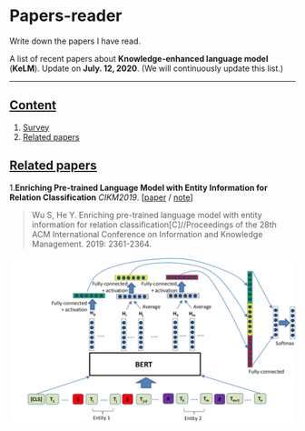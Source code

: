# Papers-reader
Write down the papers I have read.

A list of recent papers about **Knowledge-enhanced language model** (**KeLM**).
Update on **July. 12, 2020**.
(We will continuously update this list.)

-------
## [Content](#content)
1. [Survey](#survey-papers)
2. [Related papers](#related-papers)

## [Related papers](#content)
1.**Enriching Pre-trained Language Model with Entity Information for Relation Classification** *CIKM2019*. [[paper](https://arxiv.org/abs/1905.08284) / [note](https://blog.csdn.net/qq_36426650/article/details/96629835)]
>Wu S, He Y. Enriching pre-trained language model with entity information for relation classification[C]//Proceedings of the 28th ACM International Conference on Information and Knowledge Management. 2019: 2361-2364.

<img src="./images/Snipaste_2020-07-12_15-35-43.png" width="800"  alt="model structure"/><br/>

